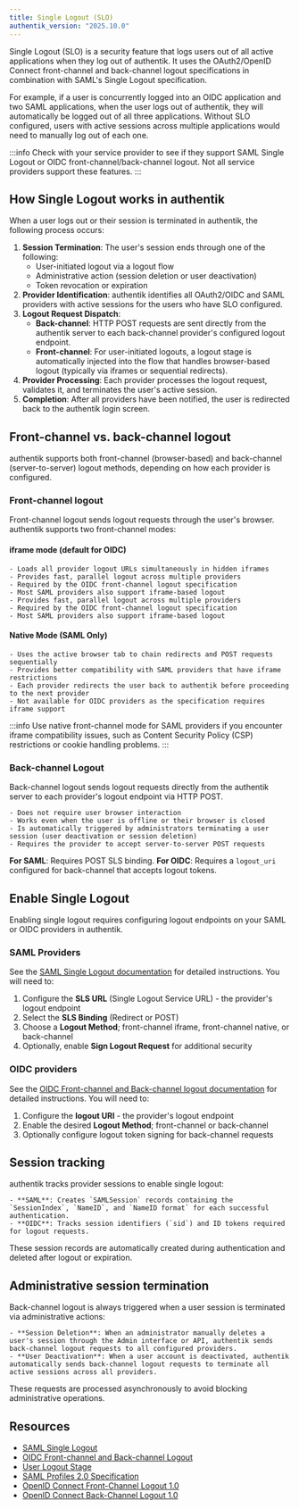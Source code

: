 ```yaml
---
title: Single Logout (SLO)
authentik_version: "2025.10.0"
---
```


Single Logout (SLO) is a security feature that logs users out of all active applications when they log out of authentik. It uses the OAuth2/OpenID Connect front-channel and back-channel logout specifications in combination with SAML's Single Logout specification.

For example, if a user is concurrently logged into an OIDC application and two SAML applications, when the user logs out of authentik, they will automatically be logged out of all three applications. Without SLO configured, users with active sessions across multiple applications would need to manually log out of each one.

:::info
Check with your service provider to see if they support SAML Single Logout or OIDC front-channel/back-channel logout. Not all service providers support these features.
:::

## How Single Logout works in authentik

When a user logs out or their session is terminated in authentik, the following process occurs:

1. **Session Termination**: The user's session ends through one of the following:
    - User-initiated logout via a logout flow
    - Administrative action (session deletion or user deactivation)
    - Token revocation or expiration
2. **Provider Identification**: authentik identifies all OAuth2/OIDC and SAML providers with active sessions for the users who have SLO configured.
3. **Logout Request Dispatch**:
    - **Back-channel**: HTTP POST requests are sent directly from the authentik server to each back-channel provider's configured logout endpoint.
    - **Front-channel**: For user-initiated logouts, a logout stage is automatically injected into the flow that handles browser-based logout (typically via iframes or sequential redirects).
4. **Provider Processing**: Each provider processes the logout request, validates it, and terminates the user's active session.
5. **Completion**: After all providers have been notified, the user is redirected back to the authentik login screen.

## Front-channel vs. back-channel logout

authentik supports both front-channel (browser-based) and back-channel (server-to-server) logout methods, depending on how each provider is configured.

### Front-channel logout

Front-channel logout sends logout requests through the user's browser. authentik supports two front-channel modes:

#### iframe mode (default for OIDC)

    - Loads all provider logout URLs simultaneously in hidden iframes
    - Provides fast, parallel logout across multiple providers
    - Required by the OIDC front-channel logout specification
    - Most SAML providers also support iframe-based logout
    - Provides fast, parallel logout across multiple providers
    - Required by the OIDC front-channel logout specification
    - Most SAML providers also support iframe-based logout

#### Native Mode (SAML Only)

    - Uses the active browser tab to chain redirects and POST requests sequentially
    - Provides better compatibility with SAML providers that have iframe restrictions
    - Each provider redirects the user back to authentik before proceeding to the next provider
    - Not available for OIDC providers as the specification requires iframe support

:::info
Use native front-channel mode for SAML providers if you encounter iframe compatibility issues, such as Content Security Policy (CSP) restrictions or cookie handling problems.
:::

### Back-channel Logout

Back-channel logout sends logout requests directly from the authentik server to each provider's logout endpoint via HTTP POST.

    - Does not require user browser interaction
    - Works even when the user is offline or their browser is closed
    - Is automatically triggered by administrators terminating a user session (user deactivation or session deletion)
    - Requires the provider to accept server-to-server POST requests

**For SAML**: Requires POST SLS binding.
**For OIDC**: Requires a `logout_uri` configured for back-channel that accepts logout tokens.

## Enable Single Logout

Enabling single logout requires configuring logout endpoints on your SAML or OIDC providers in authentik.

### SAML Providers

See the [SAML Single Logout documentation](../saml/saml_single_logout.md) for detailed instructions. You will need to:

1. Configure the **SLS URL** (Single Logout Service URL) - the provider's logout endpoint
2. Select the **SLS Binding** (Redirect or POST)
3. Choose a **Logout Method**; front-channel iframe, front-channel native, or back-channel
4. Optionally, enable **Sign Logout Request** for additional security

### OIDC providers

See the [OIDC Front-channel and Back-channel logout documentation](../oauth2/frontchannel_and_backchannel_logout.mdx) for detailed instructions. You will need to:

1. Configure the **logout URI** - the provider's logout endpoint
2. Enable the desired **Logout Method**; front-channel or back-channel
3. Optionally configure logout token signing for back-channel requests

## Session tracking

authentik tracks provider sessions to enable single logout:

    - **SAML**: Creates `SAMLSession` records containing the `SessionIndex`, `NameID`, and `NameID format` for each successful authentication.
    - **OIDC**: Tracks session identifiers (`sid`) and ID tokens required for logout requests.

These session records are automatically created during authentication and deleted after logout or expiration.

## Administrative session termination

Back-channel logout is always triggered when a user session is terminated via administrative actions:

    - **Session Deletion**: When an administrator manually deletes a user's session through the Admin interface or API, authentik sends back-channel logout requests to all configured providers.
    - **User Deactivation**: When a user account is deactivated, authentik automatically sends back-channel logout requests to terminate all active sessions across all providers.

These requests are processed asynchronously to avoid blocking administrative operations.

## Resources

- [SAML Single Logout](../saml/saml_single_logout.md)
- [OIDC Front-channel and Back-channel Logout](../oauth2/frontchannel_and_backchannel_logout.mdx)
- [User Logout Stage](../../flows-stages/stages/user_logout.md)
- [SAML Profiles 2.0 Specification](https://docs.oasis-open.org/security/saml/v2.0/saml-profiles-2.0-os.pdf)
- [OpenID Connect Front-Channel Logout 1.0](https://openid.net/specs/openid-connect-frontchannel-1_0.html)
- [OpenID Connect Back-Channel Logout 1.0](https://openid.net/specs/openid-connect-backchannel-1_0.html)
